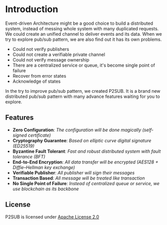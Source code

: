# Introduction

Event-driven Architecture might be a good choice to build a distributed system, instead of messing whole system with many duplicated requests. We could create an unified channel to deliver events and its data. When we try to explore pub/sub pattern, we are also find out it has its own problems.

* Could not verify publishers
* Could not create a verifiable private channel
* Could not verify message ownership
* There are a centralized service or queue, it's become single point of failure
* Recover from error states
* Acknowledge of states

In the try to improve pub/sub pattern, we created P2SUB. It is a brand new distributed pub/sub pattern with many advance features waiting for you to explore.

## Features

* **Zero Configuration**: _The configuration will be done magically (self-signed certificate)_
* **Cryptography Guarantee**: _Based on elliptic curve digital signature (ED25519)_
* **Byzantine Fault Tolerant**: _Fast and robust distributed system with fault tolerance (BFT)_
* **End-to-End Encryption**: _All data transfer will be encrypted (AES128 + Diffie–Hellman key exchange)_
* **Verifiable Publisher**: _All publisher will sign their messages_
* **Transaction Based**: _All message will be treated like transaction_
* **No Single Point of Failure**: _Instead of centralized queue or service, we use blockchain as its backbone_

## License

P2SUB is licensed under [Apache License 2.0](https://github.com/chiro-hiro/p2sub/blob/master/LICENSE)
